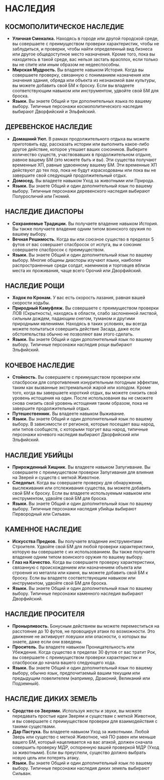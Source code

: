 # НАСЛЕДИЯ

## КОСМОПОЛИТИЧЕСКОЕ НАСЛЕДИЕ

*   **Уличная Смекалка.** Находясь в городе или другой городской среде, вы совершаете с преимуществом проверки характеристик, чтобы не заблудиться, и проверки, чтобы найти определенный вид бизнеса или другое общедоступное место назначения. Кроме того, пока вы находитесь в такой среде, вас нельзя застать врасплох, если только вы не спите или иным образом не недееспособны.
*   **Мирская Мудрость.** Вы владеете навыком История. Когда вы совершаете проверку, связанную с пониманием назначения или значения здания, обряда или объекта из незнакомой вам культуры, вы можете добавить свой БМ к броску. Если вы владеете соответствующим навыком или инструментом, удвойте свой БМ для броска.
*   **Языки.** Вы знаете Общий и три дополнительных языка по вашему выбору. Типичные персонажи космополитического наследия выбирают Дворфийский и Эльфийский.

## ДЕРЕВЕНСКОЕ НАСЛЕДИЕ

*   **Домашний Уют.** В рамках продолжительного отдыха вы можете приготовить еду, рассказать истории или выполнить какое-либо другое действие, которое утешает ваших союзников. Выберите количество существ, участвовавших в продолжительном отдыхе, равное вашему БМ (это можете быть и вы). Эти существа получают временные ХП, равные удвоенному вашему БМ. Эти временные ХП действуют до тех пор, пока не будут израсходованы или пока вы не завершите свой следующий продолжительный отдых.
*   **Домосед.** Вы владеете навыком Уход за животными или Природа.
*   **Языки.** Вы знаете Общий и один дополнительный язык по вашему выбору. Типичные персонажи деревенского наследия выбирают Полуросличий или Гномий.

## НАСЛЕДИЕ ДИАСПОРЫ

*   **Сохраняемые Традиции.** Вы получаете владение навыком История. Вы также получаете владение одним типом воинского оружия по вашему выбору.
*   **Вечная Решимость.** Когда вы или союзное существо в пределах 5 футов от вас совершает спасбросок от испуга, вы и союзник совершаете спасбросок с преимуществом.
*   **Языки.** Вы знаете Общий и один дополнительный язык по вашему выбору. Многие общины диаспоры изучают языки, наиболее распространенные среди солдат, наемников и торговцев вблизи места их проживания, чаще всего Орочий или Дворфийский.

## НАСЛЕДИЕ РОЩИ

*   **Ходок по Кронам.** У вас есть скорость лазания, равная вашей скорости ходьбы.
*   **Природный Камуфляж.** Вы совершаете с преимуществом проверки ЛОВ (Скрытность), находясь в области, слабо заслоненной листвой, сильным дождем, падающим снегом, туманом и другими природными явлениями. Находясь в таких условиях, вы всегда можете попытаться совершить действие Засада, даже если обстоятельства обычно не позволяют вам этого сделать.
*   **Языки.** Вы знаете Общий и один дополнительный язык по вашему выбору. Типичные персонажи наследия рощи выбирают Эльфийский.

## КОЧЕВОЕ НАСЛЕДИЕ

*   **Стойкость.** Вы совершаете с преимуществом проверки или спасброски для сопротивления изнурительным погодным эффектам, таким как вызванные экстремальной жарой или холодом. Кроме того, когда вы завершаете короткий отдых, вы можете снизить свой уровень истощения на один. После использования вы не сможете снова снизить свой уровень истощения таким образом, пока не завершите продолжительный отдых.
*   **Путешественник.** Вы владеете навыком Выживание.
*   **Языки.** Вы знаете Общий и один дополнительный язык по вашему выбору. В зависимости от регионов, которые посещает ваш народ, или типов сообществ, с которыми торгует ваш народ, типичные персонажи кочевого наследия выбирают Дворфийский или Эльфийский.

## НАСЛЕДИЕ УБИЙЦЫ

*   **Прирожденный Хищник.** Вы владеете навыком Запугивание. Вы совершаете с преимуществом проверки Запугивания для влияния на Зверей и существ с меткой Животное.
*   **Следопыт.** Когда вы совершаете проверку для обнаружения, выслеживания или отслеживания существа, вы можете добавить свой БМ к броску. Если вы владеете используемым навыком или инструментом, удвойте свой БМ для броска.
*   **Языки.** Вы знаете Общий и один дополнительный язык по вашему выбору. Типичные персонажи наследия убийцы выбирают Первородный или Сильван.

## КАМЕННОЕ НАСЛЕДИЕ

*   **Искусства Предков.** Вы получаете владение инструментами Строителя. Удвойте свой БМ для любой проверки характеристики, которую вы совершаете с их использованием. Вы также получаете владение одним типом воинского оружия по вашему выбору.
*   **Глаз на Качество.** Когда вы совершаете проверку характеристики, связанную с происхождением или назначением объекта или строения из металла или камня, вы можете добавить свой БМ к броску. Если вы владеете соответствующим навыком или инструментом, удвойте свой БМ для броска.
*   **Языки.** Вы знаете Общий и один дополнительный язык по вашему выбору. Типичные персонажи каменного наследия выбирают Дворфийский.

## НАСЛЕДИЕ ПРОСИТЕЛЯ

*   **Пронырливость.** Бонусным действием вы можете переместиться на расстояние до 10 футов, не провоцируя атаки по возможности. Это движение не активирует ловушки или опасности, о которых вы знаете, даже если они взведены.
*   **Проситель.** Вы владеете навыком Проницательность или Убеждение. Когда существо в пределах 30 футов от вас тратит Рок, вы совершаете с преимуществом проверки характеристик и спасброски до начала вашего следующего хода.
*   **Языки.** Вы знаете Общий и один дополнительный язык по вашему выбору, обычно язык, предпочитаемый вашим текущим или предыдущим повелителем (например, Драконий, Великаний или Подземный).

## НАСЛЕДИЕ ДИКИХ ЗЕМЕЛЬ

*   **Сродство со Зверями.** Используя жесты и звуки, вы можете передавать простые идеи Зверям и существам с меткой Животное, и вы совершаете с преимуществом проверки для взаимодействия с такими существами.
*   **Дар Пастуха.** Вы владеете навыком Уход за животными. Любой Зверь или существо с меткой Животное, чей ПО равен или меньше вашего БМ, который нацеливается на вас атакой, должен сначала совершить проверку МДР, оспоренную вашей проверкой МДР (Уход за животными). Если вы преуспели, существо должно выбрать новую цель или потерять атаку.
*   **Языки.** Вы знаете Общий и один дополнительный язык по вашему выбору. Типичные персонажи наследия диких земель выбирают Сильван.